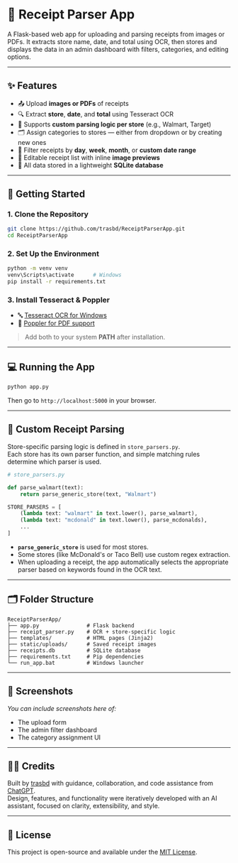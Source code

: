 # 🧾 Receipt Parser App

A Flask-based web app for uploading and parsing receipts from images or PDFs. It extracts store name, date, and total using OCR, then stores and displays the data in an admin dashboard with filters, categories, and editing options.

---

## ✨ Features

- 📤 Upload **images or PDFs** of receipts
- 🔍 Extract **store**, **date**, and **total** using Tesseract OCR
- 🧠 Supports **custom parsing logic per store** (e.g., Walmart, Target)
- 🗂️ Assign categories to stores — either from dropdown or by creating new ones
- 📅 Filter receipts by **day**, **week**, **month**, or **custom date range**
- 🧾 Editable receipt list with inline **image previews**
- 💾 All data stored in a lightweight **SQLite database**

---

## 🚀 Getting Started

### 1. Clone the Repository

```bash
git clone https://github.com/trasbd/ReceiptParserApp.git
cd ReceiptParserApp
```

### 2. Set Up the Environment

```bash
python -m venv venv
venv\Scripts\activate      # Windows
pip install -r requirements.txt
```

### 3. Install Tesseract & Poppler

- 🔤 [Tesseract OCR for Windows](https://github.com/UB-Mannheim/tesseract/wiki)
- 📄 [Poppler for PDF support](https://github.com/oschwartz10612/poppler-windows/releases)

> Add both to your system **PATH** after installation.

---

## 💻 Running the App

```bash
python app.py
```

Then go to `http://localhost:5000` in your browser.

---

## 🧐 Custom Receipt Parsing

Store-specific parsing logic is defined in `store_parsers.py`.  
Each store has its own parser function, and simple matching rules determine which parser is used.

```python
# store_parsers.py

def parse_walmart(text):
    return parse_generic_store(text, "Walmart")

STORE_PARSERS = [
    (lambda text: "walmart" in text.lower(), parse_walmart),
    (lambda text: "mcdonald" in text.lower(), parse_mcdonalds),
    ...
]
```

- **`parse_generic_store`** is used for most stores.
- Some stores (like McDonald's or Taco Bell) use custom regex extraction.
- When uploading a receipt, the app automatically selects the appropriate parser based on keywords found in the OCR text.

---

## 🗂 Folder Structure

```
ReceiptParserApp/
├── app.py               # Flask backend
├── receipt_parser.py    # OCR + store-specific logic
├── templates/           # HTML pages (Jinja2)
├── static/uploads/      # Saved receipt images
├── receipts.db          # SQLite database
├── requirements.txt     # Pip dependencies
└── run_app.bat          # Windows launcher
```

---

## 📸 Screenshots

_You can include screenshots here of:_
- The upload form
- The admin filter dashboard
- The category assignment UI

---

## 🧑‍💻 Credits

Built by [trasbd](https://github.com/trasbd) with guidance, collaboration, and code assistance from [ChatGPT](https://openai.com/chatgpt).  
Design, features, and functionality were iteratively developed with an AI assistant, focused on clarity, extensibility, and style.

---

## 📄 License

This project is open-source and available under the [MIT License](LICENSE).
